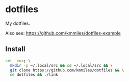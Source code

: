 # dotfiles

My dotfiles. 

Also see:  https://github.com/kmmiles/dotfiles-example

## Install

```bash
set -eux; \
  mkdir -p ~/.local/src && cd ~/.local/src && \
  git clone https://github.com/kmmiles/dotfiles && \
  cd dotfiles && ./link
```
